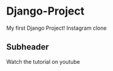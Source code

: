 # Django-Project

My first Django Project!
Instagram clone

## Subheader

Watch the tutorial on youtube

